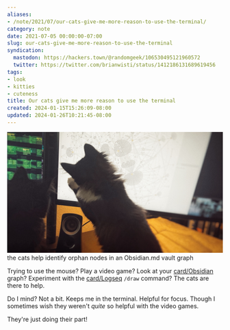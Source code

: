 ```yaml
---
aliases:
- /note/2021/07/our-cats-give-me-more-reason-to-use-the-terminal/
category: note
date: 2021-07-05 00:00:00-07:00
slug: our-cats-give-me-more-reason-to-use-the-terminal
syndication:
  mastodon: https://hackers.town/@randomgeek/106530495121960572
  twitter: https://twitter.com/brianwisti/status/1412186131689619456
tags:
- look
- kitties
- cuteness
title: Our cats give me more reason to use the terminal
created: 2024-01-15T15:26:09-08:00
updated: 2024-01-26T10:21:45-08:00
---
```


![attachments/img/2021/cover-2021-07-05.jpg](../../../attachments/img/2021/cover-2021-07-05.jpg)
the cats help identify orphan nodes in an Obsidian.md vault graph

Trying to use the mouse? Play a video game? Look at your [card/Obsidian](../../../card/Obsidian.md) graph? Experiment with the [card/Logseq](../../../card/Logseq.md) `/draw` command? The cats are there to help.

Do I mind? Not a bit. Keeps me in the terminal. Helpful for focus. Though I sometimes wish they weren't  *quite* so helpful with the video games.

They're just doing their part!
